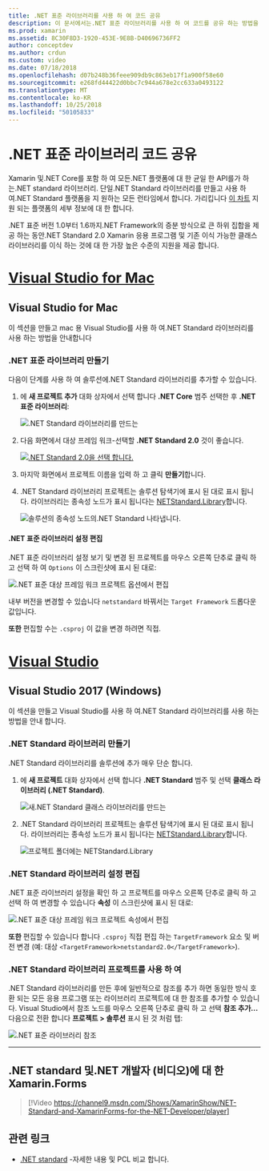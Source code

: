 ```yaml
---
title: .NET 표준 라이브러리를 사용 하 여 코드 공유
description: 이 문서에서는.NET 표준 라이브러리를 사용 하 여 코드를 공유 하는 방법을 설명 합니다. .NET Standard 라이브러리를 만들고 해당 설정을 편집 응용 프로그램에서 사용에 대해 설명 합니다.
ms.prod: xamarin
ms.assetid: 8C30F8D3-1920-453E-9E8B-D40696736FF2
author: conceptdev
ms.author: crdun
ms.custom: video
ms.date: 07/18/2018
ms.openlocfilehash: d07b248b36feee909db9c863eb17f1a900f58e60
ms.sourcegitcommit: e268fd44422d0bbc7c944a678e2cc633a0493122
ms.translationtype: MT
ms.contentlocale: ko-KR
ms.lasthandoff: 10/25/2018
ms.locfileid: "50105833"
---
```

# <a name="net-standard-library-code-sharing"></a>.NET 표준 라이브러리 코드 공유

Xamarin 및.NET Core를 포함 하 여 모든.NET 플랫폼에 대 한 균일 한 API를가 하는.NET standard 라이브러리. 단일.NET Standard 라이브러리를 만들고 사용 하 여.NET Standard 플랫폼을 지 원하는 모든 런타임에서 합니다. 가리킵니다 [이 차트](https://docs.microsoft.com/dotnet/standard/net-standard#net-implementation-support) 지원 되는 플랫폼의 세부 정보에 대 한 합니다.

.NET 표준 버전 1.0부터 1.6까지.NET Framework의 증분 방식으로 큰 하위 집합을 제공 하는 동안.NET Standard 2.0 Xamarin 응용 프로그램 및 기존 이식 가능한 클래스 라이브러리를 이식 하는 것에 대 한 가장 높은 수준의 지원을 제공 합니다.

# <a name="visual-studio-for-mactabmacos"></a>[Visual Studio for Mac](#tab/macos)

## <a name="visual-studio-for-mac"></a>Visual Studio for Mac

이 섹션을 만들고 mac 용 Visual Studio를 사용 하 여.NET Standard 라이브러리를 사용 하는 방법을 안내합니다

### <a name="creating-a-net-standard-library"></a>.NET 표준 라이브러리 만들기

다음이 단계를 사용 하 여 솔루션에.NET Standard 라이브러리를 추가할 수 있습니다.

1. 에 **새 프로젝트 추가** 대화 상자에서 선택 합니다 **.NET Core** 범주 선택한 후 **.NET 표준 라이브러리**:

    ![.NET Standard 라이브러리를 만드는](net-standard-images/vsm01-m157.png "새.NET Standard 라이브러리 만들기")

2. 다음 화면에서 대상 프레임 워크-선택할 **.NET Standard 2.0** 것이 좋습니다.

    [![.NET Standard 2.0을 선택 합니다.](net-standard-images/vsm01a-m157-sml.png)](net-standard-images/vsm01a-m157.png#lightbox)

3. 마지막 화면에서 프로젝트 이름을 입력 하 고 클릭 **만들기**합니다.

4. .NET Standard 라이브러리 프로젝트는 솔루션 탐색기에 표시 된 대로 표시 됩니다. 라이브러리는 종속성 노드가 표시 됩니다는 [NETStandard.Library](https://www.nuget.org/packages/NETStandard.Library/)합니다.

    ![솔루션의 종속성 노드의.NET Standard 나타냅니다.](net-standard-images/vsm02-m157.png)

#### <a name="editing-net-standard-library-settings"></a>.NET 표준 라이브러리 설정 편집

.NET 표준 라이브러리 설정 보기 및 변경 된 프로젝트를 마우스 오른쪽 단추로 클릭 하 고 선택 하 여 `Options` 이 스크린샷에 표시 된 대로:

![.NET 표준 대상 프레임 워크 프로젝트 옵션에서 편집](net-standard-images/vsm03-m157.png "프로젝트 옵션은.NET 표준 대상 프레임 워크의 버전 편집")

내부 버전을 변경할 수 있습니다 `netstandard` 바꿔서는 `Target Framework` 드롭다운 값입니다.

**또한** 편집할 수는 `.csproj` 이 값을 변경 하려면 직접.

# <a name="visual-studiotabwindows"></a>[Visual Studio](#tab/windows)

## <a name="visual-studio-2017-windows"></a>Visual Studio 2017 (Windows)

이 섹션을 만들고 Visual Studio를 사용 하 여.NET Standard 라이브러리를 사용 하는 방법을 안내 합니다.

### <a name="creating-a-net-standard-library"></a>.NET Standard 라이브러리 만들기

.NET Standard 라이브러리를 솔루션에 추가 매우 단순 합니다.

1. 에 **새 프로젝트** 대화 상자에서 선택 합니다 **.NET Standard** 범주 및 선택 **클래스 라이브러리 (.NET Standard)**.

    ![새.NET Standard 클래스 라이브러리를 만드는](net-standard-images/vs01-w157.png "만들기 새.NET Standard 클래스 라이브러리")

2. .NET Standard 라이브러리 프로젝트는 솔루션 탐색기에 표시 된 대로 표시 됩니다. 라이브러리는 종속성 노드가 표시 됩니다는 [NETStandard.Library](https://www.nuget.org/packages/NETStandard.Library/)합니다.

    ![프로젝트 폴더에는 NETStandard.Library](net-standard-images/vs02-w157.png "솔루션의.NET Standard 프로젝트")

### <a name="editing-net-standard-library-settings"></a>.NET Standard 라이브러리 설정 편집

.NET 표준 라이브러리 설정을 확인 하 고 프로젝트를 마우스 오른쪽 단추로 클릭 하 고 선택 하 여 변경할 수 있습니다 **속성** 이 스크린샷에 표시 된 대로:

![.NET 표준 대상 프레임 워크 프로젝트 속성에서 편집](net-standard-images/vs03-w157.png "다른 프로젝트와 동일한 방식으로.NET 표준 라이브러리 참조")

**또한** 편집할 수 있습니다 합니다 `.csproj` 직접 편집 하는 `TargetFramework` 요소 및 버전 변경 (예: 대상 `<TargetFramework>netstandard2.0</TargetFramework>`).

### <a name="using-a-net-standard-library-project"></a>.NET Standard 라이브러리 프로젝트를 사용 하 여

.NET Standard 라이브러리를 만든 후에 일반적으로 참조를 추가 하면 동일한 방식 호환 되는 모든 응용 프로그램 또는 라이브러리 프로젝트에 대 한 참조를 추가할 수 있습니다. Visual Studio에서 참조 노드를 마우스 오른쪽 단추로 클릭 하 고 선택 **참조 추가...**  다음으로 전환 합니다 **프로젝트 > 솔루션** 표시 된 것 처럼 탭:

![.NET 표준 라이브러리 참조](net-standard-images/vs04.png "Visual Studio에서 참조 노드를 마우스 오른쪽 단추로 클릭 하 고 참조 추가... 선택한 표시 된 것 처럼 솔루션 프로젝트 탭으로 전환")

-----

## <a name="net-standard-and-xamarinforms-for-the-net-developer-video"></a>.NET standard 및.NET 개발자 (비디오)에 대 한 Xamarin.Forms

> [!Video https://channel9.msdn.com/Shows/XamarinShow/NET-Standard-and-XamarinForms-for-the-NET-Developer/player]

## <a name="related-links"></a>관련 링크

* [.NET standard](https://docs.microsoft.com/dotnet/standard/net-standard) -자세한 내용 및 PCL 비교 합니다.
